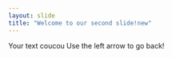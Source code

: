 ```yaml
---
layout: slide
title: "Welcome to our second slide!new"
---
```

Your text coucou
Use the left arrow to go back!
